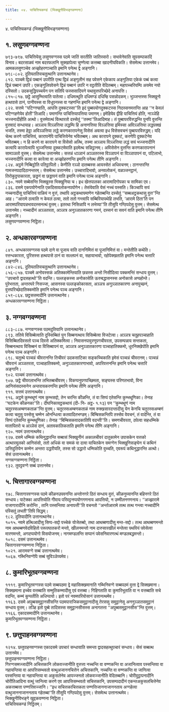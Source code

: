 ```yaml
---
title: ०४. पाचित्तियकण्डं (भिक्खुनीविभङ्गवण्णना)

---
```

४. पाचित्तियकण्डं (भिक्खुनीविभङ्गवण्णना)  


## १. लसुणवग्गवण्णना

७९३-७९७. पाचित्तियेसु लसुणवग्गस्स पठमे जातिं सरतीति जातिस्सरो। सभावेनेवाति सूपसम्पाकादिं विनाव। बदरसाळवं नाम बदरफलानि सुक्खापेत्वा चुण्णेत्वा कत्तब्बा खादनीयविकति। सेसमेत्थ उत्तानमेव। आमकलसुणञ्चेव अज्झोहरणञ्चाति इमानि पनेत्थ द्वे अङ्गानि।  
७९८-८०२. दुतियततियचतुत्थानि उत्तानत्थानेव।  
८१२. पञ्चमे द्विन्नं पब्बानं उपरीति एत्थ द्विन्नं अङ्गुलीनं सह पवेसने एकेकाय अङ्गुलिया एकेकं पब्बं कत्वा द्विन्नं पब्बानं उपरि। एकङ्गुलिपवेसने द्विन्नं पब्बानं उपरि न वट्टतीति वेदितब्बम्। महापच्चरियम्पि अयमेव नयो दस्सितो। उदकसुद्धिपच्चयेन पन सतिपि फस्ससादियने यथावुत्तपरिच्छेदे अनापत्ति।  
८१५-८१७. छट्ठे आसुम्भित्वाति पातेत्वा। दधिमत्थूति दधिमण्डं दधिम्हि पसन्नोदकम्। भुञ्जन्तस्स भिक्खुनो हत्थपासे ठानं, पानीयस्स वा विधूपनस्स वा गहणन्ति इमानि पनेत्थ द्वे अङ्गानि।  
८२२. सत्तमे ‘‘पटिग्गण्हाति, आपत्ति दुक्कटस्सा’’ति इदं पुब्बपयोगदुक्कटस्स निदस्सनमत्तन्ति आह ‘‘न केवलं पटिग्गहणेयेव होती’’तिआदि। पमाणन्ति पाचित्तियापत्तिया पमाणम्। इमेहियेव द्वीहि पाचित्तियं होति, नाञ्ञेहि भज्जनादीहीति अत्थो। वुत्तमेवत्थं वित्थारतो दस्सेतुं ‘‘तस्मा’’तिआदिमाह। तं पुब्बापरविरुद्धन्ति पुनपि वुत्तन्ति वुत्तवादं सन्धायाह। अञ्ञाय विञ्ञत्तिया लद्धम्पि हि अनाणत्तिया विञ्ञत्तिया इमिस्सा अविञ्ञत्तिया लद्धपक्खं भजति, तस्मा हेट्ठा अविञ्ञत्तिया लद्धे करणकारापनेसु विसेसं अवत्वा इध विसेसवचनं पुब्बापरविरुद्धम्। यदि चेत्थ करणे पाचित्तियं, कारापनेपि पाचित्तियेनेव भवितब्बम्। अथ कारापने दुक्कटं, करणेपि दुक्कटेनेव भवितब्बम्। न हि करणे वा कारापने वा विसेसो अत्थि, तस्मा अञ्ञाय विञ्ञत्तिया लद्धं सयं भज्जनादीनि कत्वापि कारापेत्वापि भुञ्जन्तिया दुक्कटमेवाति इदमेत्थ सन्निट्ठानम्। अविसेसेन वुत्तन्ति करणकारापनानं सामञ्ञतो वुत्तम्। सेसमेत्थ उत्तानमेव। सत्तन्नं धञ्ञानं अञ्ञतरस्स विञ्ञापनं वा विञ्ञापापनं वा, पटिलाभो, भज्जनादीनि कत्वा वा कारेत्वा वा अज्झोहरणन्ति इमानि पनेत्थ तीणि अङ्गानि।  
८२४. अट्ठमे निब्बिट्ठोति पतिट्ठापितो। केणीति रञ्ञो दातब्बस्स आयस्सेतं अधिवचनम्। ठानन्तरन्ति गामजनपदादिठानन्तरम्। सेसमेत्थ उत्तानमेव। उच्चारादिभावो, अनवलोकनं, वळञ्जनट्ठानं, तिरोकुट्टपाकारता, छड्डनं वा छड्डापनं वाति इमानि पनेत्थ पञ्च अङ्गानि।  
८३०. नवमे सब्बेसन्ति भिक्खुस्स भिक्खुनिया च। इध खेत्तपालका आरामादिगोपका च सामिका एव।  
८३६. दसमे एकपयोगेनाति एकदिसावलोकनपयोगेन। तेसंयेवाति येसं नच्चं पस्सति। किञ्चापि सयं नच्चनादीसु पाचित्तियं पाळियं न वुत्तं, तथापि अट्ठकथापमाणेन गहेतब्बन्ति दस्सेतुं ‘‘सब्बअट्ठकथासु वुत्त’’न्ति आह। ‘‘आरामे ठत्वाति न केवलं ठत्वा, ततो ततो गन्त्वापि सब्बिरियापथेहि लभति, ‘आरामे ठिता’ति पन आरामपरियापन्नभावदस्सनत्थं वुत्तम्। इतरथा निसिन्नापि न लभेय्या’’ति तीसुपि गण्ठिपदेसु वुत्तम्। सेसमेत्थ उत्तानमेव। नच्चादीनं अञ्ञतरता, अञ्ञत्र अनुञ्ञातकारणा गमनं, दस्सनं वा सवनं वाति इमानि पनेत्थ तीणि अङ्गानि।  
लसुणवग्गवण्णना निट्ठिता।  


## २. अन्धकारवग्गवण्णना

८४१. अन्धकारवग्गस्स पठमे दाने वा पूजाय वाति दाननिमित्तं वा पूजानिमित्तं वा। मन्तेतीति कथेति। रत्तन्धकारता, पुरिसस्स हत्थपासे ठानं वा सल्लपनं वा, सहायाभावो, रहोपेक्खताति इमानि पनेत्थ चत्तारि अङ्गानि।  
८४२-८४६. दुतियततियचतुत्थानि उत्तानत्थानेव।  
८५६-८५७. पञ्चमे अनोवस्सकं अतिक्कामेन्तियाति छन्नस्स अन्तो निसीदित्वा पक्कमन्तिं सन्धाय वुत्तम्। ‘‘उपचारो द्वादसहत्थो’’ति वदन्ति। पल्लङ्कस्स अनोकासेति ऊरुबद्धासनस्स अनोकासे अप्पहोन्ते। पुरेभत्तता, अन्तरघरे निसज्जा, आसनस्स पल्लङ्कोकासता, अञ्ञत्र अनुञ्ञातकारणा अनापुच्छनं, वुत्तपरिच्छेदातिक्कमोति इमानि पनेत्थ पञ्च अङ्गानि।  
८५९-८६४. छट्ठसत्तमादीनि उत्तानत्थानेव।  
अन्धकारवग्गवण्णना निट्ठिता।  


## ३. नग्गवग्गवण्णना

८८३-८८७. नग्गवग्गस्स पठमदुतियानि उत्तानत्थानेव।  
८९३. ततिये विसिब्बेत्वाति दुस्सिब्बितं पुन सिब्बनत्थाय विसिब्बेत्वा विजटेत्वा। अञ्ञत्र चतूहपञ्चाहाति विसिब्बितदिवसतो पञ्च दिवसे अतिक्कमित्वा। निवासनपावुरणूपगचीवरता, उपसम्पन्नाय सन्तकता, सिब्बनत्थाय विसिब्बनं वा विसिब्बापनं वा, अञ्ञत्र अनुञ्ञातकारणा पञ्चाहातिक्कमो, धुरनिक्खेपोति इमानि पनेत्थ पञ्च अङ्गानि।  
८९८. चतुत्थे पञ्चन्नं चीवरानन्ति तिचीवरं उदकसाटिका सङ्कच्चिकाति इमेसं पञ्चन्नं चीवरानम्। पञ्चन्नं चीवरानं अञ्ञतरता, पञ्चाहातिक्कमो, अनुञ्ञातकारणाभावो, अपरिवत्तनन्ति इमानि पनेत्थ चत्तारि अङ्गानि।  
९०२. पञ्चमं उत्तानत्थमेव।  
९०७. छट्ठे चीवरलाभन्ति लभितब्बचीवरम्। विकप्पनुपगपच्छिमता, सङ्घस्स परिणतभावो, विना आनिसंसदस्सनेन अन्तरायकरणन्ति इमानि पनेत्थ तीणि अङ्गानि।  
९११. सत्तमं उत्तानत्थमेव।  
९१६. अट्ठमे कुम्भथूणं नाम कुम्भसद्दो, तेन चरन्ति कीळन्ति, तं वा सिप्पं एतेसन्ति कुम्भथूणिका। तेनाह ‘‘घटकेन कीळनका’’ति। दीघनिकायट्ठकथायं (दी॰ नि॰ अट्ठ॰ १.१३) पन ‘‘कुम्भथूणं नाम चतुरस्सअम्बणकताळ’’न्ति वुत्तम्। चतुरस्सअम्बणकताळं नाम रुक्खसारदन्तादीसु येन केनचि चतुरस्सअम्बणं कत्वा चतूसु पस्सेसु चम्मेन ओनन्धित्वा कतवादितभण्डम्। बिम्बिसकन्तिपि तस्सेव वेवचनं, तं वादेन्ति, तं वा सिप्पं एतेसन्ति कुम्भथूणिका। तेनाह ‘‘बिम्बिसकवादकातिपि वदन्ती’’ति। समणचीवरता, ठपेत्वा सहधम्मिके मातापितरो च अञ्ञेसं दानं, अतावकालिकताति इमानि पनेत्थ तीणि अङ्गानि।  
९२०. नवमं उत्तानत्थमेव।  
९२७. दसमे धम्मिकं कथिनुद्धारन्ति सब्बासं भिक्खुनीनं अकालचीवरं दातुकामेन उपासकेन यत्तको अत्थारमूलको आनिसंसो, ततो अधिकं वा समकं वा दत्वा याचितकेन समग्गेन भिक्खुनिसङ्घेन यं कथिनं ञत्तिदुतियेन कम्मेन अन्तरा उद्धरीयति, तस्स सो उद्धारो धम्मिकोति वुच्चति, एवरूपं कथिनुद्धारन्ति अत्थो। सेसं उत्तानत्थमेव।  
नग्गवग्गवण्णना निट्ठिता।  
९३२. तुवट्टवग्गे सब्बं उत्तानमेव।  


## ५. चित्तागारवग्गवण्णना

९७८. चित्तागारवग्गस्स पठमे कीळनउपवनन्ति अन्तोनगरे ठितं सन्धाय वुत्तं, कीळनुय्यानन्ति बहिनगरे ठितं सन्धाय। पाटेक्का आपत्तियोति गीवाय परिवट्टनप्पयोगगणनाय आपत्तियो, न उम्मीलनगणनाय। ‘‘अज्झारामे राजागारादीनि करोन्ति , तानि पस्सन्तिया अनापत्ती’’ति वचनतो ‘‘अन्तोआरामे तत्थ तत्थ गन्त्वा नच्चादीनि पस्सितुं लभती’’तिपि सिद्धम्।  
९८२. दुतियादीनि उत्तानत्थानेव।  
१०१५. नवमे हत्थिआदीसु सिप्प-सद्दो पच्चेकं योजेतब्बो, तथा आथब्बणादीसु मन्त-सद्दो। तत्थ आथब्बणमन्तो नाम आथब्बणवेदविहितो परूपघातकरो मन्तो, खीलनमन्तो नाम दारुसारखीलं मन्तेत्वा पथवियं पवेसेत्वा मारणमन्तो, अगदप्पयोगो विसयोजनम्। नागमण्डलन्ति सप्पानं पवेसनिवारणत्थं मण्डलबद्धमन्तो।  
१०१८. दसमं उत्तानत्थमेव।  
चित्तागारवग्गवण्णना निट्ठिता।  
१०२१. आरामवग्गे सब्बं उत्तानत्थमेव।  
१०६७. गब्भिनिवग्गेपि सब्बं सुविञ्ञेय्यमेव।  


## ८. कुमारिभूतवग्गवण्णना

१११९. कुमारिभूतवग्गस्स पठमे सब्बपठमा द्वे महासिक्खमानाति गब्भिनिवग्गे सब्बपठमं वुत्ता द्वे सिक्खमाना। सिक्खमाना इच्चेव वत्तब्बाति सम्मुतिकम्मादीसु एवं वत्तब्बा। गिहिगताति वा कुमारिभूताति वा न वत्तब्बाति सचे वदन्ति, कम्मं कुप्पतीति अधिप्पायो। इतो परं नवमपरियोसानं उत्तानत्थमेव।  
११६३. दसमे अपुब्बसमुट्ठानसीसन्ति पठमपाराजिकसमुट्ठानादीसु तेरससु समुट्ठानेसु अननुञ्ञातसमुट्ठानं सन्धाय वुत्तम्। तञ्हि इतो पुब्बे तादिसस्स समुट्ठानसीसस्स अनागतत्ता ‘‘अपुब्बसमुट्ठानसीस’’न्ति वुत्तम्।  
११६६. एकादसमादीनि उत्तानत्थानेव।  
कुमारिभूतवग्गवण्णना निट्ठिता।  


## ९. छत्तुपाहनवग्गवण्णना

१२१४. छत्तुपाहनवग्गस्स एकादसमे उपचारं सन्धायाति समन्ता द्वादसहत्थुपचारं सन्धाय। सेसं सब्बत्थ उत्तानमेव।  
छत्तुपाहनवग्गवण्णना निट्ठिता।  
गिरग्गसमज्जादीनि अचित्तकानि लोकवज्जानीति वुत्तत्ता नच्चन्ति वा वण्णकन्ति वा अजानित्वाव पस्सन्तिया वा नहायन्तिया वा आपत्तिसम्भवतो वत्थुअजाननचित्तेन अचित्तकानि, नच्चन्ति वा वण्णकन्ति वा जानित्वा पस्सन्तिया वा नहायन्तिया वा अकुसलेनेव आपज्जनतो लोकवज्जानीति वेदितब्बानि। चोरीवुट्ठापनादीनि चोरीतिआदिना वत्थुं जानित्वा करणे एव आपत्तिसम्भवतो सचित्तकानि, उपसम्पदादीनं एकन्तअकुसलचित्तेनेव अकत्तब्बत्ता पण्णत्तिवज्जानि। ‘‘इध सचित्तकाचित्तकता पण्णत्तिजाननाजाननताय अग्गहेत्वा वत्थुजाननाजाननताय गहेतब्बा’’ति तीसुपि गण्ठिपदेसु वुत्तम्। सेसमेत्थ उत्तानत्थमेव।  
भिक्खुनीविभङ्गे खुद्दकवण्णना निट्ठिता।  
पाचित्तियकण्डं निट्ठितम्।  